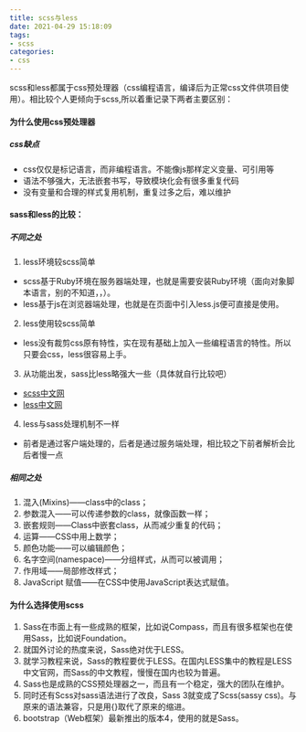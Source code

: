 ```yaml
---
title: scss与less
date: 2021-04-29 15:18:09
tags:
- scss
categories:
- css
---
```


scss和less都属于css预处理器（css编程语言，编译后为正常css文件供项目使用）。相比较个人更倾向于scss,所以着重记录下两者主要区别：
<!--more-->
#### 为什么使用css预处理器
##### css缺点
- css仅仅是标记语言，而非编程语言。不能像js那样定义变量、可引用等
- 语法不够强大，无法嵌套书写，导致模块化会有很多重复代码
- 没有变量和合理的样式复用机制，重复过多之后，难以维护

#### sass和less的比较：
##### 不同之处
1. less环境较scss简单
 - scss基于Ruby环境在服务器端处理，也就是需要安装Ruby环境（面向对象脚本语言，别的不知道，，）。
 - less基于js在浏览器端处理，也就是在页面中引入less.js便可直接是使用。
2. less使用较scss简单
 - less没有裁剪css原有特性，实在现有基础上加入一些编程语言的特性。所以只要会css，less很容易上手。
3. 从功能出发，sass比less略强大一些（具体就自行比较吧）
 - [scss中文网](https://www.sass.hk/docs/)
 - [less中文网](http://lesscss.cn/)
4. less与sass处理机制不一样
 - 前者是通过客户端处理的，后者是通过服务端处理，相比较之下前者解析会比后者慢一点

##### 相同之处
1. 混入(Mixins)——class中的class；
2. 参数混入——可以传递参数的class，就像函数一样；
3. 嵌套规则——Class中嵌套class，从而减少重复的代码；
4. 运算——CSS中用上数学；
5. 颜色功能——可以编辑颜色；
6. 名字空间(namespace)——分组样式，从而可以被调用；
7. 作用域——局部修改样式；
8. JavaScript 赋值——在CSS中使用JavaScript表达式赋值。

#### 为什么选择使用scss
1. Sass在市面上有一些成熟的框架，比如说Compass，而且有很多框架也在使用Sass，比如说Foundation。
2. 就国外讨论的热度来说，Sass绝对优于LESS。
3. 就学习教程来说，Sass的教程要优于LESS。在国内LESS集中的教程是LESS中文官网，而Sass的中文教程，慢慢在国内也较为普遍。
4. Sass也是成熟的CSS预处理器之一，而且有一个稳定，强大的团队在维护。
5. 同时还有Scss对sass语法进行了改良，Sass 3就变成了Scss(sassy css)。与原来的语法兼容，只是用{}取代了原来的缩进。
6. bootstrap（Web框架）最新推出的版本4，使用的就是Sass。
